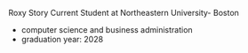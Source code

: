 Roxy Story
Current Student at Northeastern University- Boston
- computer science and business administration
- graduation year: 2028

